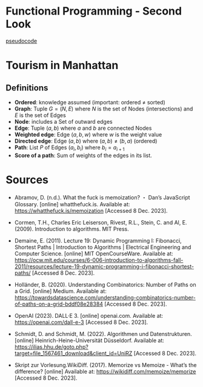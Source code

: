 # Functional Programming - Second Look


[pseudocode](https://github.com/curolith/curolith.github.io/blob/main/seminar/code/pseudocode.java)

# Tourism in Manhattan
## Definitions
- $\textbf{Ordered}$: knowledge assumed (important: ordered $\neq$ sorted)
- $\textbf{Graph}$: Tuple $G = (N, E)$ where $N$ is the set of Nodes (intersections) and $E$ is the set of Edges
- $\textbf{Node}$: includes a Set of outward edges
- $\textbf{Edge}$: Tuple $(a, b)$ where $a$ and $b$ are connected Nodes
- $\textbf{Weighted edge}$: Edge $(a, b, w)$ where $w$ is the weight value
- $\textbf{Directed edge}$: Edge $(a, b)$ where $(a, b) \neq (b, a)$ (ordered)
- $\textbf{Path}$: List $P$ of Edges $(a_i, b_i)$ where $b_i = a_{i+1}$ 
- $\textbf{Score of a path}$: Sum of weights of the edges in its list.

# Sources

- Abramov, D. (n.d.). What the fuck is memoization? ・ Dan’s JavaScript Glossary. [online] whatthefuck.is. Available at: <https://whatthefuck.is/memoization> [Accessed 8 Dec. 2023].

- Cormen, T.H., Charles Eric Leiserson, Rivest, R.L., Stein, C. and Al, E. (2009). Introduction to algorithms. MIT Press.

- Demaine, E. (2011). Lecture 19: Dynamic Programming I: Fibonacci, Shortest Paths \| Introduction to Algorithms \| Electrical Engineering and Computer Science. [online] MIT OpenCourseWare. Available at: <https://ocw.mit.edu/courses/6-006-introduction-to-algorithms-fall-2011/resources/lecture-19-dynamic-programming-i-fibonacci-shortest-paths/> [Accessed 8 Dec. 2023].

- Holländer, B. (2020). Understanding Combinatorics: Number of Paths on a Grid. [online] Medium. Available at: <https://towardsdatascience.com/understanding-combinatorics-number-of-paths-on-a-grid-bddf08e28384> [Accessed 8 Dec. 2023].

- OpenAI (2023). DALL·E 3. [online] openai.com. Available at: <https://openai.com/dall-e-3> [Accessed 8 Dec. 2023].

- Schmidt, D. and Schmidt, M. (2022). Algorithmen und Datenstrukturen. [online] Heinrich-Heine-Universität Düsseldorf. Available at: <https://ilias.hhu.de/goto.php?target=file_1567461_download&client_id=UniRZ> [Accessed 8 Dec. 2023]. 

- Skript zur Vorlesung.WikiDiff. (2017). Memorize vs Memoize - What’s the difference? [online] Available at: <https://wikidiff.com/memoize/memorize> [Accessed 8 Dec. 2023].